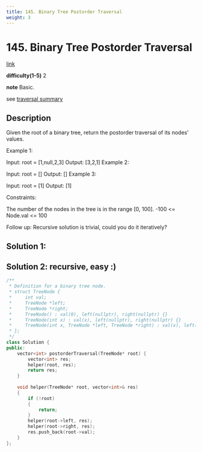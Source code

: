 ```yaml
---
title: 145. Binary Tree Postorder Traversal
weight: 3
---
```

# 145. Binary Tree Postorder Traversal
[link](https://leetcode.com/problems/binary-tree-postorder-traversal/)

**difficulty(1-5)**
2

**note**
Basic. 

see [traversal summary](traversal)

## Description

Given the root of a binary tree, return the postorder traversal of its nodes' values.

Example 1:


Input: root = [1,null,2,3]
Output: [3,2,1]
Example 2:

Input: root = []
Output: []
Example 3:

Input: root = [1]
Output: [1]
 

Constraints:

The number of the nodes in the tree is in the range [0, 100].
-100 <= Node.val <= 100
 

Follow up: Recursive solution is trivial, could you do it iteratively?

## Solution 1:

## Solution 2: recursive, easy :) 
```c++
/**
 * Definition for a binary tree node.
 * struct TreeNode {
 *     int val;
 *     TreeNode *left;
 *     TreeNode *right;
 *     TreeNode() : val(0), left(nullptr), right(nullptr) {}
 *     TreeNode(int x) : val(x), left(nullptr), right(nullptr) {}
 *     TreeNode(int x, TreeNode *left, TreeNode *right) : val(x), left(left), right(right) {}
 * };
 */
class Solution {
public:
    vector<int> postorderTraversal(TreeNode* root) {
        vector<int> res;
        helper(root, res);
        return res;
    }
    
    void helper(TreeNode* root, vector<int>& res)
    {
        if (!root)
        {
            return;
        }
        helper(root->left, res);
        helper(root->right, res);
        res.push_back(root->val);
    }
};
```